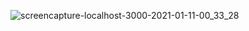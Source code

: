 ![screencapture-localhost-3000-2021-01-11-00_33_28](https://user-images.githubusercontent.com/18603030/104155632-d9474280-53a4-11eb-825b-ced7117e7e0b.png)

